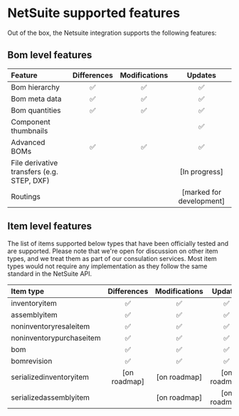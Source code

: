 
# NetSuite supported features

Out of the box, the Netsuite integration supports the following features:

 ## Bom level features
|Feature|Differences|Modifications|Updates|
|:---------------------------|:---:|:---:|:---:|
|Bom hierarchy|:white_check_mark:|:white_check_mark:|:white_check_mark:|
|Bom meta data|:white_check_mark:|:white_check_mark:|:white_check_mark:|
|Bom quantities|:white_check_mark:|:white_check_mark:|:white_check_mark:|
|Component thumbnails|||:white_check_mark:|
|Advanced BOMs|:white_check_mark:|:white_check_mark:|:white_check_mark:|[in testing (development completed)]|
|File derivative transfers (e.g. STEP, DXF)|||[In progress]|
|Routings|||[marked for development]|


## Item level features

The list of items supported below types that have been officially tested and are supported. Please note that we're open for discussion on other item types, and we treat them as part of our consulation services. Most item types would not require any implementation as they follow the same standard in the NetSuite API. 

|Item type|Differences|Modifications|Updates|
|:---------------------------|:---:|:---:|:---:|
|inventoryitem|:white_check_mark:|:white_check_mark:|:white_check_mark:|
|assemblyitem|:white_check_mark:|:white_check_mark:|:white_check_mark:|
|noninventoryresaleitem|:white_check_mark:|:white_check_mark:|:white_check_mark:|
|noninventorypurchaseitem|:white_check_mark:|:white_check_mark:|:white_check_mark:|
|bom|:white_check_mark:|:white_check_mark:|:white_check_mark:|
|bomrevision|:white_check_mark:|:white_check_mark:|:white_check_mark:|
|serializedinventoryitem|[on roadmap]|[on roadmap]|[on roadmap]|
|serializedassemblyitem ||[on roadmap]|[on roadmap]|[on roadmap]|
